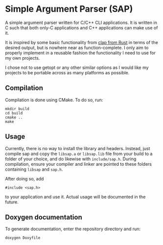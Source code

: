 # Simple Argument Parser (SAP)

A simple argument parser written for C/C++ CLI applications. It is written in C
such that both only-C applications and C++ applications can make use of it.

It is inspired by some basic functionality from [clap from Rust](https://clap.rs/)
in terms of the desired output, but is nowhere near as function-complete. I
only aim to properly implement in a reusable fashion the functionality I need
to use for my own projects.

I chose not to use getopt or any other similar options as I would like my projects
to be portable across as many platforms as possible.

## Compilation

Compilation is done using CMake. To do so, run:

    mkdir build
    cd build
    cmake ..
    make

## Usage

Currently, there is no way to install the library and headers. Instead, just compile sap and copy the `libsap.a`
or `libsap.lib` file from your build to a folder of your choice, and do likewise with `include/sap.h`. During
compilation, ensure your compiler and linker are pointed to these folders containing `libsap` and `sap.h`.

After doing so, add

    #include <sap.h>

to your application and use it. Actual usage will be documented in the future.

## Doxygen documentation

To generate documentation, enter the repository directory and run:

    doxygen Doxyfile
